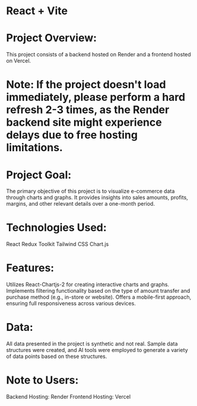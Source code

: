 # React + Vite

# Project Overview:
This project consists of a backend hosted on Render and a frontend hosted on Vercel.

# Note: If the project doesn't load immediately, please perform a hard refresh 2-3 times, as the Render backend site might experience delays due to free hosting limitations.

# Project Goal:
The primary objective of this project is to visualize e-commerce data through charts and graphs. It provides insights into sales amounts, profits, margins, and other relevant details over a one-month period.

# Technologies Used:
React
Redux Toolkit
Tailwind CSS
Chart.js

# Features:
Utilizes React-Chartjs-2 for creating interactive charts and graphs.
Implements filtering functionality based on the type of amount transfer and purchase method (e.g., in-store or website).
Offers a mobile-first approach, ensuring full responsiveness across various devices.

# Data:
All data presented in the project is synthetic and not real. Sample data structures were created, and AI tools were employed to generate a variety of data points based on these structures.

# Note to Users:
Backend Hosting: Render
Frontend Hosting: Vercel
